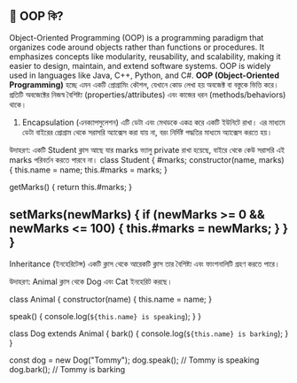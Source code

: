 ## 🔹 OOP কি?
Object-Oriented Programming (OOP) is a programming paradigm that organizes code around objects rather than functions or procedures. It emphasizes concepts like modularity, reusability, and scalability, making it easier to design, maintain, and extend software systems. OOP is widely used in languages like Java, C++, Python, and C#.
**OOP (Object-Oriented Programming)** হচ্ছে এমন একটি প্রোগ্রামিং কৌশল, যেখানে কোড লেখা হয় অবজেক্ট বা বস্তুকে ভিত্তি করে। প্রতিটি অবজেক্টের নিজস্ব বৈশিষ্ট্য (properties/attributes) এবং কাজের ধরন (methods/behaviors) থাকে।
1. Encapsulation (এনক্যাপসুলেশন)
এটি ডেটা এবং মেথডকে একত্র করে একটি ইউনিটে রাখা। এর মাধ্যমে ডেটা বাইরের প্রোগ্রাম থেকে সরাসরি অ্যাক্সেস করা যায় না, বরং নির্দিষ্ট পদ্ধতির মাধ্যমে অ্যাক্সেস করতে হয়।

উদাহরণ:
একটি Student ক্লাস আছে যার marks ভ্যালু private রাখা হয়েছে, বাইরে থেকে কেউ সরাসরি এই marks পরিবর্তন করতে পারবে না।
class Student {
  #marks;
  constructor(name, marks) {
    this.name = name;
    this.#marks = marks;
  }

  getMarks() {
    return this.#marks;
  }

  setMarks(newMarks) {
    if (newMarks >= 0 && newMarks <= 100) {
      this.#marks = newMarks;
    }
  }
}
---------------------
 Inheritance (ইনহেরিটেন্স)
একটি ক্লাস থেকে আরেকটি ক্লাস তার বৈশিষ্ট্য এবং ফাংশনালিটি গ্রহণ করতে পারে।

উদাহরণ:
Animal ক্লাস থেকে Dog এবং Cat ইনহেরিট করছে।


class Animal {
  constructor(name) {
    this.name = name;
  }

  speak() {
    console.log(`${this.name} is speaking`);
  }
}

class Dog extends Animal {
  bark() {
    console.log(`${this.name} is barking`);
  }
}

const dog = new Dog("Tommy");
dog.speak(); // Tommy is speaking
dog.bark();  // Tommy is barking